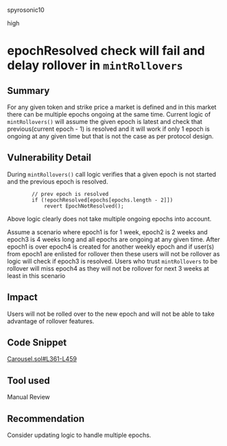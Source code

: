 spyrosonic10

high

# epochResolved check will fail and delay rollover in `mintRollovers`

## Summary
For any given token and strike price a market is defined and in this market there can be multiple epochs ongoing at the same time. Current logic of `mintRollovers()` will assume the given epoch is latest and check that previous(current epoch - 1) is resolved and it will work if only 1 epoch is ongoing at any given time but that is not the case as per protocol design.

## Vulnerability Detail
During `mintRollovers()` call logic verifies that a given epoch is not started and the previous epoch is resolved.
```solidity
    	// prev epoch is resolved
    	if (!epochResolved[epochs[epochs.length - 2]])
        	revert EpochNotResolved();
```
Above logic clearly does not take multiple ongoing epochs into account.

Assume a scenario where epoch1 is for 1 week, epoch2 is 2 weeks and epoch3 is 4 weeks long and all epochs are ongoing at any given time. After epoch1 is over epoch4 is created for another weekly epoch and if user(s) from epoch1 are enlisted for rollover then these users will not be rollover as logic will check if epoch3 is resolved. Users who trust `mintRollovers` to be rollover will miss epoch4 as they will not be rollover for next 3 weeks at least in this scenario

## Impact
Users will not be rolled over to the new epoch and will not be able to take advantage of rollover features.

## Code Snippet
[Carousel.sol#L361-L459](https://github.com/sherlock-audit/2023-03-Y2K/blob/main/Earthquake/src/v2/Carousel/Carousel.sol#L361-L459)

## Tool used

Manual Review

## Recommendation
Consider updating logic to handle multiple epochs.
